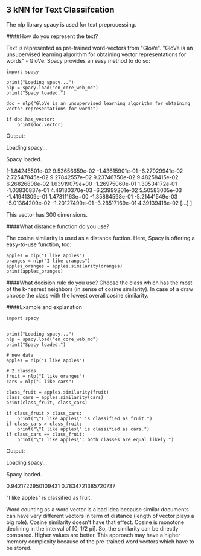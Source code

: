 ## 3 kNN for Text Classifcation
The nlp library spacy is used for text preprocessing.

####How do you represent the text?

Text is represented as pre-trained word-vectors from "GloVe". "GloVe is an unsupervised learning algorithm for obtaining vector representations for words" - GloVe.
Spacy provides an easy method to do so:

```
import spacy

print("Loading spacy...")
nlp = spacy.load("en_core_web_md")
print("Spacy loaded.")

doc = nlp("GloVe is an unsupervised learning algorithm for obtaining vector representations for words")

if doc.has_vector:
    print(doc.vector) 
```

Output:
 
Loading spacy...

Spacy loaded.

[-1.84245501e-02  9.53656659e-02 -1.43615901e-01 -6.27929941e-02
  2.72547845e-02  9.27842557e-02  9.23746750e-02  9.48258415e-02
  6.26826808e-02  1.63919079e+00 -1.26975060e-01  1.30534172e-01
 -1.03830837e-01  4.49180370e-03 -6.23999201e-02  5.50583005e-03
 -1.41941309e-01  1.47311163e+00 -1.35884598e-01 -5.21441549e-03
 -5.01364209e-02 -1.20127499e-01 -3.28517169e-01  4.39139418e-02 [...] ]

This vector has 300 dimensions.

####What distance function do you use?

The cosine similarity is used as a distance fuction.
Here, Spacy is offering a easy-to-use function, too:

```
apples = nlp("I like apples")
oranges = nlp("I like oranges")
apples_oranges = apples.similarity(oranges)
print(apples_oranges)
```

####What decision rule do you use?
Choose the class which has the most of the k-nearest neighbors (in sense of cosine similarity).
In case of a draw choose the class with the lowest overall cosine similarity.

####Example and explanation

```
import spacy


print("Loading spacy...")
nlp = spacy.load("en_core_web_md")
print("Spacy loaded.")

# new data
apples = nlp("I like apples")

# 2 classes
fruit = nlp("I like oranges")
cars = nlp("I like cars")

class_fruit = apples.similarity(fruit)
class_cars = apples.similarity(cars)
print(class_fruit, class_cars)

if class_fruit > class_cars:
    print("\"I like apples\" is classified as fruit.")
if class_cars > class_fruit:
    print("\"I like apples\" is classified as cars.")
if class_cars == class_fruit:
    print("\"I like apples\": both classes are equal likely.")
``` 

Output:


Loading spacy...

Spacy loaded.

0.9421722950109431 0.7834721385720737

"I like apples" is classified as fruit.

Word counting as a word vector is a bad idea because similar documents can have very different vectors in term of distance (length of vector plays a big role).
Cosine similarity doesn't have that effect.
Cosine is monotone declining in the interval of [0, 1/2 pi].
So, the similarity can be directly compared.
Higher values are better.
This approach may have a higher memory complexity because of the pre-trained word vectors which have to be stored.
